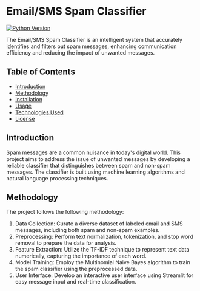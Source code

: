 # Email/SMS Spam Classifier

[![Python Version](https://img.shields.io/badge/python-3.7%2B-blue)](https://www.python.org/downloads/)

The Email/SMS Spam Classifier is an intelligent system that accurately identifies and filters out spam messages, enhancing communication efficiency and reducing the impact of unwanted messages.

## Table of Contents
- [Introduction](#introduction)
- [Methodology](#methodology)
- [Installation](#installation)
- [Usage](#usage)
- [Technologies Used](#technologies-used)
- [License](#license)

## Introduction

Spam messages are a common nuisance in today's digital world. This project aims to address the issue of unwanted messages by developing a reliable classifier that distinguishes between spam and non-spam messages. The classifier is built using machine learning algorithms and natural language processing techniques.

## Methodology

The project follows the following methodology:
1. Data Collection: Curate a diverse dataset of labeled email and SMS messages, including both spam and non-spam examples.
2. Preprocessing: Perform text normalization, tokenization, and stop word removal to prepare the data for analysis.
3. Feature Extraction: Utilize the TF-IDF technique to represent text data numerically, capturing the importance of each word.
4. Model Training: Employ the Multinomial Naive Bayes algorithm to train the spam classifier using the preprocessed data.
5. User Interface: Develop an interactive user interface using Streamlit for easy message input and real-time classification.


